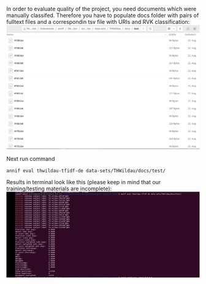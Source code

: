 In order to evaluate quality of the project, you need documents which were manually classifed. Therefore you have to populate docs folder with pairs of fulltext files and a correspondin tsv file with URIs and RVK classification:
![Alt](https://github.com/AndreaBrand/Annif_BIM2022/blob/main/images/eval_ft_rvk.png)

Next run command
```
annif eval thwildau-tfidf-de data-sets/THWildau/docs/test/
```
Results in terminal look like this (please keep in mind that our training/testing materials are incomplete):
![Alt](https://github.com/AndreaBrand/Annif_BIM2022/blob/main/images/eval_result.png)
